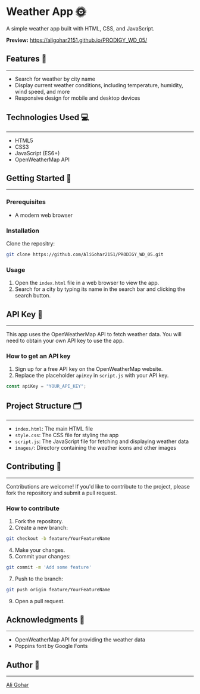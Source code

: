 # Weather App 🌞

A simple weather app built with HTML, CSS, and JavaScript.

__Preview:__ https://aligohar2151.github.io/PRODIGY_WD_05/

## Features 🎉
------------
* Search for weather by city name
* Display current weather conditions, including temperature, humidity, wind speed, and more
* Responsive design for mobile and desktop devices

## Technologies Used 💻
-------------------
* HTML5
* CSS3
* JavaScript (ES6+)
* OpenWeatherMap API

## Getting Started 🚀
---------------
### Prerequisites
* A modern web browser

### Installation
Clone the repositry:
```bash
git clone https://github.com/AliGohar2151/PRODIGY_WD_05.git
```
### Usage
1. Open the `index.html` file in a web browser to view the app.
2. Search for a city by typing its name in the search bar and clicking the search button.

## API Key 🔑
---------
This app uses the OpenWeatherMap API to fetch weather data. You will need to obtain your own API key to use the app.

### How to get an API key
1. Sign up for a free API key on the OpenWeatherMap website.
2. Replace the placeholder `apiKey` in `script.js` with your API key.
```js
const apiKey = "YOUR_API_KEY";
```

## Project Structure 🗂️
-------------------
* `index.html`: The main HTML file
* `style.css`: The CSS file for styling the app
* `script.js`: The JavaScript file for fetching and displaying weather data
* `images/`: Directory containing the weather icons and other images

## Contributing 🤝
------------
Contributions are welcome! If you'd like to contribute to the project, please fork the repository and submit a pull request.

### How to contribute
1. Fork the repository.
2. Create a new branch:
```bash
git checkout -b feature/YourFeatureName
```
4. Make your changes.
5. Commit your changes:
```bash
git commit -m 'Add some feature'
```
7. Push to the branch:
```bash
git push origin feature/YourFeatureName
```
9. Open a pull request.

## Acknowledgments 🙏
---------------
* OpenWeatherMap API for providing the weather data
* Poppins font by Google Fonts

## Author 👋
------
[Ali Gohar](https://github.com/AliGohar2151)
